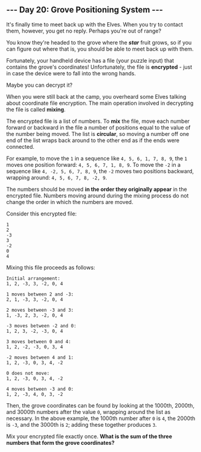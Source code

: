 ## --- Day 20: Grove Positioning System ---
It's finally time to meet back up with the Elves. When you try to contact them, however, you get no reply. Perhaps you're out of range?
 
You know they're headed to the grove where the ***star*** fruit grows, so if you can figure out where that is, you should be able to meet back up with them.
 
Fortunately, your handheld device has a file (your puzzle input) that contains the grove's coordinates! Unfortunately, the file is **encrypted** - just in case the device were to fall into the wrong hands.
 
Maybe you can decrypt<!--- You once again make a mental note to remind the Elves later not to invent their own cryptographic functions. --> it?
 
When you were still back at the camp, you overheard some Elves talking about coordinate file encryption. The main operation involved in decrypting the file is called **mixing**.
 
The encrypted file is a list of numbers. To **mix** the file, move each number forward or backward in the file a number of positions equal to the value of the number being moved. The list is **circular**, so moving a number off one end of the list wraps back around to the other end as if the ends were connected.
 
For example, to move the `1` in a sequence like `4, 5, 6, 1, 7, 8, 9`, the `1` moves one position forward: `4, 5, 6, 7, 1, 8, 9`. To move the `-2` in a sequence like `4, -2, 5, 6, 7, 8, 9`, the `-2` moves two positions backward, wrapping around: `4, 5, 6, 7, 8, -2, 9`.
 
The numbers should be moved **in the order they originally appear** in the encrypted file. Numbers moving around during the mixing process do not change the order in which the numbers are moved.
 
Consider this encrypted file:
 

```
1
2
-3
3
-2
0
4
```

 
Mixing this file proceeds as follows:
 

```
Initial arrangement:
1, 2, -3, 3, -2, 0, 4

1 moves between 2 and -3:
2, 1, -3, 3, -2, 0, 4

2 moves between -3 and 3:
1, -3, 2, 3, -2, 0, 4

-3 moves between -2 and 0:
1, 2, 3, -2, -3, 0, 4

3 moves between 0 and 4:
1, 2, -2, -3, 0, 3, 4

-2 moves between 4 and 1:
1, 2, -3, 0, 3, 4, -2

0 does not move:
1, 2, -3, 0, 3, 4, -2

4 moves between -3 and 0:
1, 2, -3, 4, 0, 3, -2
```

 
Then, the grove coordinates can be found by looking at the 1000th, 2000th, and 3000th numbers after the value `0`, wrapping around the list as necessary. In the above example, the 1000th number after `0` is `4`, the 2000th is `-3`, and the 3000th is `2`; adding these together produces `3`.
 
Mix your encrypted file exactly once. **What is the sum of the three numbers that form the grove coordinates?**
 